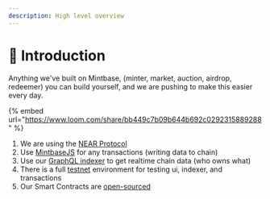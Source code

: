```yaml
---
description: High level overview
---
```


# 🧠 Introduction

Anything we've built on Mintbase, (minter, market, auction, airdrop, redeemer) you can build yourself, and we are pushing to make this easier every day.

{% embed url="https://www.loom.com/share/bb449c7b09b644b692c0292315889288" %}

1. We are using the [NEAR Protocol](https://near.org/)
2. Use [MintbaseJS](https://www.npmjs.com/package/mintbase) for any transactions (writing data to chain)&#x20;
3. Use our [GraphQL indexer](read-data/mintbase-graph.md) to get realtime chain data (who owns what)
4. There is a full [testnet](https://testnet.mintbase.io/) environment for testing ui, indexer, and transactions
5. Our Smart Contracts are [open-sourced](https://github.com/Mintbase/mintbase-core/tree/master/store)





